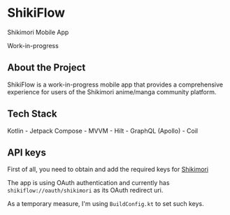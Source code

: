 # ShikiFlow
Shikimori Mobile App

Work-in-progress

## About the Project
ShikiFlow is a work-in-progress mobile app that provides a comprehensive experience for users of the Shikimori anime/manga community platform. 

## Tech Stack
Kotlin - Jetpack Compose - MVVM - Hilt - GraphQL (Apollo) - Coil

## API keys
First of all, you need to obtain and add the required keys for [Shikimori](https://shikimori.one/oauth)

The app is using OAuth authentication and currently has `shikiflow://oauth/shikimori` as its OAuth redirect uri.

As a temporary measure, I'm using `BuildConfig.kt` to set such keys.
